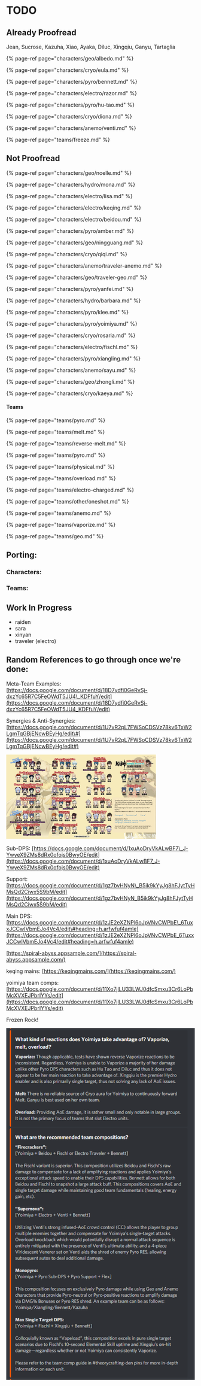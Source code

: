 # TODO

## Already Proofread

Jean, Sucrose, Kazuha, Xiao, Ayaka, Diluc, Xingqiu, Ganyu, Tartaglia

{% page-ref page="characters/geo/albedo.md" %}

{% page-ref page="characters/cryo/eula.md" %}

{% page-ref page="characters/pyro/bennett.md" %}

{% page-ref page="characters/electro/razor.md" %}

{% page-ref page="characters/pyro/hu-tao.md" %}

{% page-ref page="characters/cryo/diona.md" %}

{% page-ref page="characters/anemo/venti.md" %}

{% page-ref page="teams/freeze.md" %}

## Not Proofread

{% page-ref page="characters/geo/noelle.md" %}

{% page-ref page="characters/hydro/mona.md" %}

{% page-ref page="characters/electro/lisa.md" %}

{% page-ref page="characters/electro/keqing.md" %}

{% page-ref page="characters/electro/beidou.md" %}

{% page-ref page="characters/pyro/amber.md" %}

{% page-ref page="characters/geo/ningguang.md" %}

{% page-ref page="characters/cryo/qiqi.md" %}

{% page-ref page="characters/anemo/traveler-anemo.md" %}

{% page-ref page="characters/geo/traveler-geo.md" %}

{% page-ref page="characters/pyro/yanfei.md" %}

{% page-ref page="characters/hydro/barbara.md" %}

{% page-ref page="characters/pyro/klee.md" %}

{% page-ref page="characters/pyro/yoimiya.md" %}

{% page-ref page="characters/cryo/rosaria.md" %}

{% page-ref page="characters/electro/fischl.md" %}

{% page-ref page="characters/pyro/xiangling.md" %}

{% page-ref page="characters/anemo/sayu.md" %}

{% page-ref page="characters/geo/zhongli.md" %}

{% page-ref page="characters/cryo/kaeya.md" %}

#### Teams

{% page-ref page="teams/pyro.md" %}

{% page-ref page="teams/melt.md" %}

{% page-ref page="teams/reverse-melt.md" %}

{% page-ref page="teams/pyro.md" %}

{% page-ref page="teams/physical.md" %}

{% page-ref page="teams/overload.md" %}

{% page-ref page="teams/electro-charged.md" %}

{% page-ref page="teams/other/oneshot.md" %}

{% page-ref page="teams/anemo.md" %}

{% page-ref page="teams/vaporize.md" %}

{% page-ref page="teams/geo.md" %}

## Porting:

### Characters:

### Teams:

## Work In Progress

* raiden
* sara
* xinyan
* traveler \(electro\)

## Random References to go through once we're done:

Meta-Team Examples: [https://docs.google.com/document/d/18D7ydfi0GeRvSj-dxzYc65R7C5FeOWdT5JU4\_KDFfuY/edit](https://docs.google.com/document/d/18D7ydfi0GeRvSj-dxzYc65R7C5FeOWdT5JU4_KDFfuY/edit)

Synergies & Anti-Synergies: [https://docs.google.com/document/d/1U7vR2pL7FWSoCDSVz78kv6TxW2LgmTqGBjENcwBEyHg/edit\#](https://docs.google.com/document/d/1U7vR2pL7FWSoCDSVz78kv6TxW2LgmTqGBjENcwBEyHg/edit#)

![](.gitbook/assets/da87mq9a66n61.png)

Sub-DPS: [https://docs.google.com/document/d/1xuAoDryVkALwBF7\_J-YwyeX9ZMs8dRx0ofojs0BwyOE/edit](https://docs.google.com/document/d/1xuAoDryVkALwBF7_J-YwyeX9ZMs8dRx0ofojs0BwyOE/edit)

Support: [https://docs.google.com/document/d/1gz7bvHNyN\_B5ik9kYyJg8hFJytTyHMsQd2Ciwx5S9bM/edit](https://docs.google.com/document/d/1gz7bvHNyN_B5ik9kYyJg8hFJytTyHMsQd2Ciwx5S9bM/edit)

Main DPS: [https://docs.google.com/document/d/1zJE2eXZNPl6oJpVNvCWPbE\_6TuxxJCCwIVbmEJo4Vc4/edit\#heading=h.arfwfuf4amle](https://docs.google.com/document/d/1zJE2eXZNPl6oJpVNvCWPbE_6TuxxJCCwIVbmEJo4Vc4/edit#heading=h.arfwfuf4amle)

[https://spiral-abyss.appsample.com/](https://spiral-abyss.appsample.com/)

keqing mains: [https://keqingmains.com/](https://keqingmains.com/)

yoimiya team comps: [https://docs.google.com/document/d/11Xo7jlLU33LWJ0dfcSmxu3Cr6LoPbMcXVXEJPbrIYYs/edit](https://docs.google.com/document/d/11Xo7jlLU33LWJ0dfcSmxu3Cr6LoPbMcXVXEJPbrIYYs/edit)

Frozen Rock!

![](.gitbook/assets/image.png)







